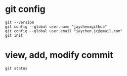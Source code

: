 # git config

```
git --version
git config --global user.name "jaychenxgithub"
git config --global user.email "jaychen.jc@gmail.com"
git init
```

# view, add, modify commit

```
git status

```